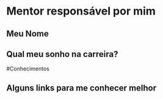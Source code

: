 # Mentor responsável por mim


## Meu Nome


## Qual meu sonho na carreira?


#Conhecimentos


## Alguns links para me conhecer melhor



